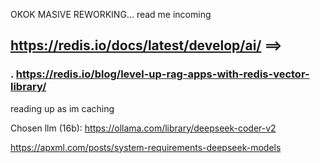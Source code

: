OKOK MASIVE REWORKING... read me incoming  
  
## https://redis.io/docs/latest/develop/ai/  ==>
### .      https://redis.io/blog/level-up-rag-apps-with-redis-vector-library/  
  
reading up as im caching 

Chosen llm (16b): https://ollama.com/library/deepseek-coder-v2

https://apxml.com/posts/system-requirements-deepseek-models
